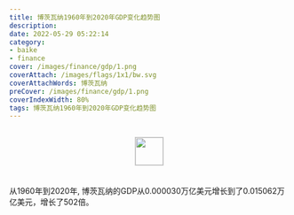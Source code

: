 ```yaml
---
title: 博茨瓦纳1960年到2020年GDP变化趋势图
description: 
date: 2022-05-29 05:22:14
category:
- baike
- finance
cover: /images/finance/gdp/1.png
coverAttach: /images/flags/1x1/bw.svg
coverAttachWords: 博茨瓦纳
preCover: /images/finance/gdp/1.png
coverIndexWidth: 80%
tags: 博茨瓦纳1960年到2020年GDP变化趋势图
---
```




<script src="/assets/js/charts/chart.js"></script>

<div style="text-align: center; margin: 30px 0; ">
    <img src="/images/flags/1x1/bw.svg" style="width: 50px; border: 1px solid #cccccc; ">
</div>

<div style="width: 98%; margin: 0 0 35px 0; ">
    <canvas id="myChart"></canvas>
</div>

<div>
<p class="paragraph">从1960年到2020年, 博茨瓦纳的GDP从0.000030万亿美元增长到了0.015062万亿美元，增长了502倍。</p>
</div>

<script>

    const dataGdp = {
        labels: [1960, 1961, 1962, 1963, 1964, 1965, 1966, 1967, 1968, 1969, 1970, 1971, 1972, 1973, 1974, 1975, 1976, 1977, 1978, 1979, 1980, 1981, 1982, 1983, 1984, 1985, 1986, 1987, 1988, 1989, 1990, 1991, 1992, 1993, 1994, 1995, 1996, 1997, 1998, 1999, 2000, 2001, 2002, 2003, 2004, 2005, 2006, 2007, 2008, 2009, 2010, 2011, 2012, 2013, 2014, 2015, 2016, 2017, 2018, 2019, 2020],
        datasets: [{
            label: '(万亿美元)  •  即刻编程  •  cn.hongkezhang.com',
            backgroundColor: 'rgb(0 0 128)',
            borderColor: 'rgb(0 0 128)',
            data: [0.000030, 0.000033, 0.000036, 0.000038, 0.000042, 0.000046, 0.000051, 0.000059, 0.000066, 0.000077, 0.000096, 0.000127, 0.000164, 0.000244, 0.000306, 0.000355, 0.000372, 0.000452, 0.000590, 0.000820, 0.001061, 0.001074, 0.001015, 0.001172, 0.001241, 0.001115, 0.001393, 0.001965, 0.002645, 0.003084, 0.003791, 0.003943, 0.004147, 0.004160, 0.004259, 0.004731, 0.004848, 0.005020, 0.004790, 0.005484, 0.005788, 0.005490, 0.005439, 0.007512, 0.008957, 0.009919, 0.010138, 0.010939, 0.010945, 0.010267, 0.012787, 0.015352, 0.014380, 0.014902, 0.015655, 0.013579, 0.015083, 0.016088, 0.016914, 0.016594, 0.015062],
            barPercentage: 0.3
        }]
    };

    const config = {
        type: 'line',
        data: dataGdp,
        options: {
            series: [
                {
                    barWidth: '20%'
                }
            ]
        }
    };

    const myChart = new Chart(
        document.getElementById('myChart'),
        config
    );
</script>
